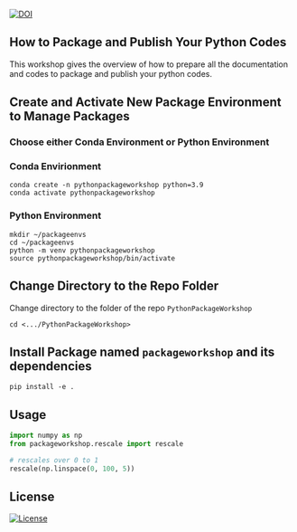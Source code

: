 [![DOI](https://zenodo.org/badge/736356201.svg)](https://zenodo.org/doi/10.5281/zenodo.10436874)

## How to Package and Publish Your Python Codes #
This workshop gives the overview of how to prepare all the documentation and codes to package and publish your python codes.

## Create and Activate New Package Environment to Manage Packages 
### Choose either Conda Environment or Python Environment
### Conda Envirionment
```
conda create -n pythonpackageworkshop python=3.9
conda activate pythonpackageworkshop
```

### Python Environment
```
mkdir ~/packageenvs
cd ~/packageenvs
python -m venv pythonpackageworkshop
source pythonpackageworkshop/bin/activate
```

## Change Directory to the Repo Folder #
Change directory to the folder of the repo `PythonPackageWorkshop`
```
cd <.../PythonPackageWorkshop>
```

## Install Package named `packageworkshop` and its dependencies
```
pip install -e .
```

## Usage
```python
import numpy as np
from packageworkshop.rescale import rescale

# rescales over 0 to 1
rescale(np.linspace(0, 100, 5))
```

## License
[![License](https://img.shields.io/badge/license-BSD-green.svg)](https://opensource.org/licenses/BSD-3-Clause)
